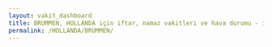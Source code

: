 ```yaml
---
layout: vakit_dashboard
title: BRUMMEN, HOLLANDA için iftar, namaz vakitleri ve hava durumu - ilçe/eyalet seç
permalink: /HOLLANDA/BRUMMEN/
---
```


<script type="text/javascript">
  var GLOBAL_COUNTRY = 'HOLLANDA';
  var GLOBAL_CITY = 'BRUMMEN';
  var GLOBAL_STATE = '';
  var lat = 72;
  var lon = 21;
</script>
